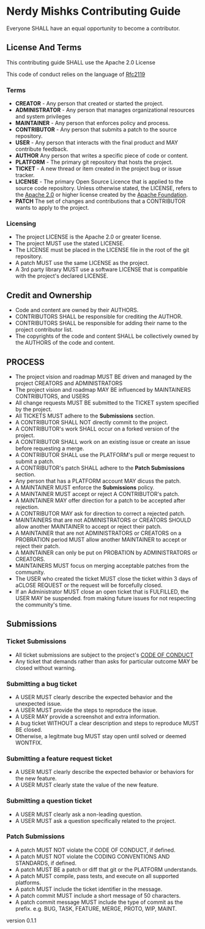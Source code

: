 # Nerdy Mishks Contributing Guide

Everyone SHALL have an equal opportunity to become a contributor.

## License And Terms

This contributing guide SHALL use the Apache 2.0 License

This code of conduct relies on the language of 
[Rfc2119](https://www.ietf.org/rfc/rfc2119.txt)

### Terms

- **CREATOR** - Any person that created or started the project.
- **ADMINISTRATOR** - Any person that manages organizational resources and system privileges
- **MAINTAINER** - Any person that enforces policy and process.
- **CONTRIBUTOR** - Any person that submits a patch to the source repository.
- **USER** - Any person that interacts with the final product and MAY contribute feedback.
- **AUTHOR** Any person that writes a specific piece of code or content.
- **PLATFORM** - The primary git repository that hosts the project. 
- **TICKET** - A new thread or item created in the project bug or issue tracker.
- **LICENSE** - The primary Open Source Licence that is applied to
  the source code repository.
  Unless otherwise stated, the LICENSE, refers to the
  [Apache 2.0](http://www.apache.org/licenses/LICENSE-2.0) or
  higher license created by
  the [Apache Foundation](http://www.apache.org/).
- **PATCH** The set of changes and contributions that a 
  CONTRIBUTOR wants to apply to the project.

### Licensing

- The project LICENSE is the Apache 2.0 or greater license.
- The project MUST use the stated LICENSE. 
- The LICENSE must be placed in the LICENSE file in the root of 
  the git repository.
- A patch MUST use the same LICENSE as the project.
- A 3rd party library MUST use a software LICENSE that is compatible
  with the project's declared LICENSE.
  
## Credit and Ownership

- Code and content are owned by their AUTHORS.
- CONTRIBUTORS SHALL be responsible for crediting the AUTHOR.
- CONTRIBUTORS SHALL be responsible for adding their name to the  
  project contributor list.
- The copyrights of the code and content SHALL be collectively owned 
  by the AUTHORS of the code and content.

## PROCESS
 
- The project vision and roadmap MUST BE driven and managed by
  the  project CREATORS and ADMINISTRATORS
- The project vision and roadmap MAY BE influenced by MAINTAINERS
  CONTRIBUTORS, and USERS
- All change requests MUST BE submitted to the TICKET system
  specified by the project.
- All TICKETS MUST adhere to the **Submissions** section.
- A CONTRIBUTOR SHALL NOT directly commit to the project.
- A CONTRIBUTOR's work SHALL occur on a forked version of the project.
- A CONTRIBUTOR SHALL work on an existing issue or create an
  issue before requesting a merge.
- A CONTRIBUTOR SHALL use the PLATFORM's pull or merge request to submit a patch.
- A CONTRIBUTOR's patch SHALL adhere to the **Patch Submissions** section.
- Any person that has a PLATFORM account MAY dicuss the patch.
- A MAINTAINER MUST enforce the **Submissions** policy.
- A MAINTAINER MUST accept or reject A CONTRIBUTOR's patch.  
- A MAINTAINER MAY offer direction for a patch to be accepted after
  rejection.
- A CONTRIBUTOR MAY ask for direction to correct a rejected patch.
- MAINTAINERS that are not ADMINISTRATORS or CREATORS SHOULD allow another MAINTAINER
 to accept or reject their patch.
- A MAINTAINER that are not ADMINISTRATORS or CREATORS on a PROBRATION period 
 MUST allow another MAINTAINER to accept or reject their patch.
- A MAINTAINER can only be put on PROBATION by ADMINISTRATORS or CREATORS.
- MAINTAINERS MUST focus on merging acceptable patches from the community.
- The USER who created the ticket MUST close the ticket within 3 days of  aCLOSE REQUEST or 
 the request will be forcefully closed.  
- If an Administrator MUST close an open ticket that is FULFILLED, the USER MAY be suspended.
 from making future issues for not respecting the community's time. 


## Submissions

### Ticket Submissions
 - All ticket submissions are subject to the project's [CODE OF CONDUCT](CODE-OF-CONDUCT.md)
 - Any ticket that demands rather than asks for particular outcome MAY be closed without warning.
 
### Submitting a bug ticket
 - A USER MUST clearly describe the expected behavior and the unexpected issue.
 - A USER MUST provide the steps to reproduce the issue. 
 - A USER MAY provide a screenshot and extra information.
 - A bug ticket WITHOUT a clear description and steps to reproduce MUST BE closed.
 - Otherwise, a legitmate bug MUST stay open until solved or deemed WONTFIX.
 
### Submitting a feature request ticket
 - A USER MUST clearly describe the expected behavior or behaviors for the new feature.
 - A USER MUST clearly state the value of the new feature. 
 
### Submitting a question ticket
 - A USER MUST clearly ask a non-leading question.
 - A USER MUST ask a question specifically related to the project.  
 
### Patch Submissions
 - A patch MUST NOT violate the CODE OF CONDUCT, if defined.
 - A patch MUST NOT violate the CODING CONVENTIONS AND STANDARDS, if defined.
 - A patch MUST BE a patch or diff that git or the PLATFORM understands.
 - A patch MUST compile, pass tests, and execute on all supported platforms.
 - A patch MUST include the ticket identifier in the message.
 - A patch commit MUST include a short message of 50 characters.
 - A patch commit message MUST include the type of commit as the prefix. e.g. BUG, TASK, FEATURE, MERGE, PROTO, WIP, MAINT.

version 0.1.1
